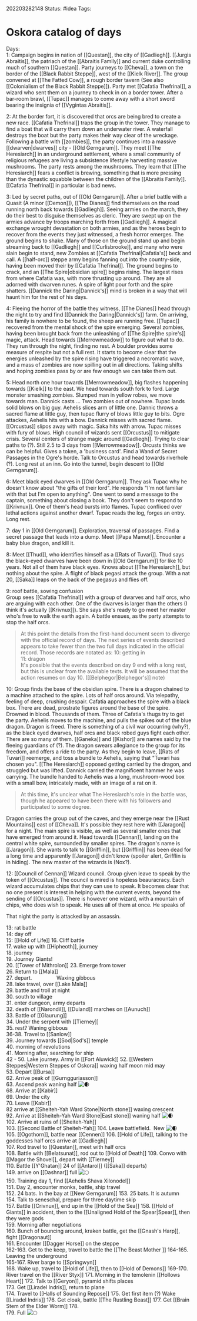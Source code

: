 202203282148
Status: #idea
Tags:

# Oskora catalog of days
Days:  
1: Campaign begins in nation of [[Questan]], the city of [[Gadliegh]]. [[Jurgis Abraitis]], the patriach of the [[Abraitis Family]] and current duke controlling much of southern [[Questan]]. Party journeys to [[Cheva]], a town on the border of the [[Black Rabbit Steppe]], west of the [[Kielk River]]. The group convened at [[The Fatted Cow]], a rough border tavern (See also [[Colonialism of the Black Rabbit Steppe]]). Party met [[Cafatia Thefrinal]], a wizard who sent them on a journey to check in on a border tower. After a bar-room brawl, [[Tupac]] manages to come away with a short sword bearing the insignia of [[Vygintas Abraitis]].

2: At the border fort, it is discovered that orcs are being bred to create a new race. [[Cafatia Thefrinal]] traps the group in the tower. They manage to find a boat that will carry them down an underwater river. A waterfall destroys the boat but the party makes their way clear of the wreckage. Following a battle with [[zombies]], the party continues into a massive [[dwarven|dwarves]] city - [[Old Gerngarum]]. They meet [[The Heresiarch]] in an underground settlement, where a small community of religious refugees are living a subsistence lifestyle harvesting massive mushrooms. The party rests among the mushrooms. They learn that [[The Heresiarch]] fears a conflict is brewing, something that is more pressing than the dynastic squabble between the children of the [[Abraitis Family]]. [[Cafatia Thefrinal]] in particular is bad news.

3: Led by secret paths, out of [[Old Gerngarum]]. After a brief battle with a Quasit (A minor [[Demon]]), [[The Dianes]] find themselves on the road running north back towards [[Gadliegh]]. Seeing armies on the march, they do their best to disguise themselves as cleric. They are swept up on the armies advance by troops marching forth from [[Gadliegh]]. A magical exchange wrought devastation on both armies, and as the heroes begin to recover from the events they just witnessed, a fresh horror emerges. The ground begins to shake. Many of those on the ground stand up and begin streaming back to [[Gadliegh]] and [[Curlisbrooke]], and many who were slain begin to stand, new Zombies at [[Cafatia Thefrinal|Cafatia's]] beck and call. A [[half-orc]] steppe army begins fanning out into the country-side, having been moved their by [[Cafatia Thefrinal]]. The ground begins to crack, and an [[The Spire|obsidian spire]] begins rising. The largest rises from where Cafatia was, with more thrusting up around. They are all adorned with dwarven runes. A spire of light pour forth and the spire shatters. [[Dannick the Daring|Dannick's]] mind is broken in a way that will haunt him for the rest of his days.

4: Fleeing the horror of the battle they witness, [[The Dianes]] head through the night to try and find [[Dannick the Daring|Dannick's]] farm. On arriving, his family is nowhere to be found, the sheep are running free. [[Tupac]] recovered from the mental shock of the spire emerging. Several zombies, having been brought back from the unleashing of [[The Spire|the spire's]] magic, attack. Head towards [[Merrowmeadow]] to figure out what to do. They run through the night, finding no rest. A boulder provides some measure of respite but not a full rest. It starts to become clear that the energies unleashed by the spire rising have triggered a necromatic wave, and a mass of zombies are now spilling out in all directions. Taking shifts and hoping zombies pass by or are few enough we can take them out. 

5: Head north one hour towards [[Merrowmeadow]], big flashes happening towards [[Kielk]] to the east. We head towards south fork to ford. Large monster smashing zombies. Slumped man in yellow robes, we move towards man. Dannick casts ... Two zombies out of nowhere. Tupac lands solid blows on big guy. Aehelis slices arm of little one. Dannic throws a sacred flame at little guy, then tupac flurry of blows little guy to bits. Ogre attackes, Aehelis hits with a bow. Dannick misses with sacred flame. [[Orcustus]] slipos away with magic. Saka hits with arrow. Tupac misses with fury of blows. High council of wizards sent [[Orcustus]] to mitigate crisis. Several centers of strange magic around [[Gadliegh]]. Trying to clear paths to (?). Still 2.5 to 3 days from [[Merrowmeadow]]. Orcusts thinks we can be helpful. Gives a token, a 'business card'. Find a Wand of Secret Passages in the Ogre's horde. Talk to Orcustus and head towards riverhole (?). Long rest at an inn. Go into the tunnel, begin descent to [[Old Gerngarum]]. 

6: Meet black eyed dwarves in [[Old Gerngarum]]. They ask Tupac why he doesn't know about "the gifts of their lord". He responds "I'm not familiar with that but I'm open to anything". One went to send a message to the captain, something about closing a book. They don't seem to respond to [[Krivnux]]. One of them's head bursts into flames. Tupac confliced over lethal actions against another dwarf. Tupac reads the log, forges an entry. Long rest.

7: day 1 in [[Old Gerngarum]]. Exploration, traversal of passages. Find a secret passage that leads into a dump. Meet [[Papa Mamut]]. Encounter a baby blue dragon, and kill it.

8: Meet [[Thud]], who identifies himself as a [[Rats of Tuvari]]. Thud says the black-eyed dwarves have been down in [[Old Gerngarum]] for like 10 years. Not all of them have black eyes. Knows about [[The Heresiarch]], but nothing about the spire. A flight of black pegasi attack the group. With a nat 20, [[Saka]] leaps on the back of the pegasus and flies off.   

9: roof battle, sowing confusion  
Group sees [[Cafatia Thefrinal]] with a group of dwarves and half orcs, who are arguing with each other. One of the dwarves is larger than the others (I think it's actually [[Krivnux]]). She says she's ready to go meet her master who's free to walk the earth again. A battle ensues, as the party attempts to stop the half orcs. 
> At this point the details from the first-hand document seem to diverge with the official record of days. The next series of events described appears to take fewer than the two full days indicated in the official record. Those records are notated as: 
   10: getting in  
   11: dragon  
> It's possible that the events described on day 9 end with a long rest, but this is unclear from the available texts. It will be assumed that the action resumes on day 10. ([[Belphegor|Belphegor's]] note)

10: Group finds the base of the obsidian spire. There is a dragon chained to a machine attached to the spire. Lots of half orcs around. Via telepathy, feeling of deep, crushing despair. Cafatia approaches the spire with a black box. There are dead, prostrate figures around the base of the spire. Drowned in blood. Thousands of them. Three of Cafatia's thugs try to get the party. Aehelis moves to the machine, and pulls the spikes out of the blue dragon. Dragon is freed. There is something of a civil war occurring (why?), as the black eyed dwarves, half orcs and black robed guys fight each other. There are so many of them. [[Ganeka]] and [[Kishor]] are names said by the fleeing guardians of (?). The dragon swears allegiance to the group for its freedom, and offers a ride to the party. As they begin to leave, [[Rats of Tuvari]] reemerge, and toss a bundle to Aehelis, saying that "Tuvari has chosen you". [[The Heresiarch]] opposed getting carried by the dragon, and struggled but was lifted. Dannick carried the magnificent hammer he was carrying. The bundle handed to Aehelis was a long, mushroom-wood box with a small bow, intricately made, with an image of a rat on it. 

> At this time, it's unclear what The Heresiarch's role in the battle was, though he appeared to have been there with his followers and participated to some degree.

Dragon carries the group out of the caves, and they emerge near the [[Rust Mountains]] east of [[Cheva]]. It's possible they rest here with [[Jaragon]] for a night. The main spire is visible, as well as several smaller ones that have emerged from around it. Head towards [[Cennan]], landing on the central white spire, surrounded by smaller spires. The dragon's name is [[Jaragon]]. She wants to talk to [[Grifflin]], but [[Grifflin]] has been dead for a long time and apparently [[Jaragon]] didn't know (spoiler alert, Grifflin is in hiding). The new master of the wizards is (Nox?).

12: [[Council of Cennan]]
Wizard council. Group given leave to speak by the token of [[Orcustus]]. The council is mired is hopeless beauracracy. Each wizard accumulates chips that they can use to speak. It becomes clear that no one present is interest in helping with the current events, beyond the sending of [[Orcustus]]. There is however one wizard, with a mountain of chips, who does wish to speak. He uses all of them at once. He speaks of 

That night the party is attacked by an assassin. 

13: rat battle  
14: day off  
15: [[Hold of Life]]
16. Cliff battle  
17. wake up with [[Hipheoth]], journey  
18. journey  
19. Journey Giants!  
20. [[Tower of Mithrolon]]
23. Emerge from tower  
26. Return to [[Mala]]  
27. depart.                 Waxing gibbous  
28. lake travel, over [[Lake Mala]]  
29. battle and troll at night  
30. south to village  
31. enter dungeon, army departs  
32. death of [[Narondil]], [[Duland]] marches on [[Aunuch]]  
33. Battle of [[Glaurung]]  
34. Under the serpent with [[Tierney]]  
35. rest? Waning gibbous  
36-38. Travel to [[Sanlow]]  
39. Journey towards [[Sod|Sod's]] temple  
40. morning of revolutions  
41. Morning after, searching for ship  
42 - 50. Lake journey. Army in [[Fort Aluwick]]
52. [[Western Steppes|Western Steppes of Oskora]] waxing half moon mid may  
53. Depart [[Bursa]]  
62. Arrive peak of [[Gurngguriasson]]  
63. Ascend peak waning half ![🌒](https://fonts.gstatic.com/s/e/notoemoji/14.0/1f312/32.png)  
68. Arrive at [[Kabir]]  
69. Under the city  
70. Leave [[Kabir]]  
82 arrive at [[Sheiteh-Yah Ward Stone|North stone]] waxing crescent  
92. Arrive at [[Sheiteh-Yah Ward Stone|East stone]] waning half ![🌒](https://fonts.gstatic.com/s/e/notoemoji/14.0/1f312/32.png)  
102. Arrive at ruins of [[Sheiteh-Yah]]  
103. [[Second Battle of Sheiteh-Yah]]
104. Leave battlefield.  New ![🌒](https://fonts.gstatic.com/s/e/notoemoji/14.0/1f312/32.png)  
105. [[Ogothorn]], battle near [[Cennen]]
106. [[Hold of Life]], talking to the goddesses half orcs arrive at [[Gadliegh]]  
107. Rod travel to [[Questan]], meet with half orcs  
108. Battle with [[Belatsunat]], rod out to [[Hold of Death]]
109. Convo with [[Magor the Shovel]], depart with [[Tierney]]  
110. Battle [[Y'Ghatan]] 24 of [[Antarol]] ([[Saka]] departs)  
149. arrive on [[Dashnar]] full ![🌕](https://fonts.gstatic.com/s/e/notoemoji/14.0/1f315/32.png)  
150. Training day 1, find [[Aehelis Shava Xilonodel]]  
151. Day 2, encounter monks, battle, ship travel  
152. 24 bats. In the bay at [[New Gerngarum]]
153. 25 bats. It is autumn  
154. Talk to seneschal, prepare for three daytime skip  
157. Battle [[Crivnux]], end up in the [[Hold of the Sea]]
158. [[Hold of Giants]] in accident, then to the [[Unaligned Hold of the Spear|Spear]], then they were gods  
159. Morning after negotiations  
160. Bunch of bouncing around, kraken battle, get the [[Gnash's Harp]], fight [[Dragonaut]]  
161. Encounter [[Dagger Horse]] on the steppe  
162-163. Get to the keep, travel to battle the [[The Beast Mother ]]
164-165. Leaving the underground  
165-167. River barge to [[Springwyn]]  
168. Wake up, travel to [[Hold of Life]], then to [[Hold of Demons]]
169-170. River travel on the [[River Styx]]
171. Morning in the temolenin [[Hollows Heart]]
172. Talk to [[Geryon]], pyramid shifts places  
173. Get [[Liradel Indris]], return to plane  
174. Travel to [[Halls of Sounding Repose]]
175. Get first item (?) Wake [[Liradel Indris]]
176. Get cloak, battle [[The Rustling Beast]]
177. Get [[Brain Stem of the Elder Worm]]
178.  
179. Full ![🌕](https://fonts.gstatic.com/s/e/notoemoji/14.0/1f315/32.png)
